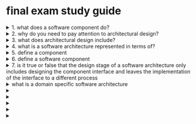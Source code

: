 #  final exam study guide

<details>
<summary>1.  what does a software component do?</summary>
encapsulates a subset of the system's functionality and or data, restricts access to that subset via an explicitly defined interface, and embodies principles of encapsulation, modularity, and abstraction.  plus composability, reusability, evolvability.
</details>

<details>
<summary>2.  why do you need to pay attention to architectural design?</summary>
to create a reliable, secure, and efficient product.
</details>

<details>
<summary>3.  what does architectural design include?</summary>
its overall organization, how the software is decomposed into components, the server organization, the technologies that you use to build the software.
</details>

<details>
<summary>4.  what is a software architecture represented in terms of?</summary>
</details>

<details>
<summary>5.  define a component</summary>
</details>

<details>
<summary>6.  define a software component</summary>
a collection of one or more services that may be used by other components.
</details>

<details>
<summary>7.  is it true or false that the design stage of a software architecture only includes designing the component interface and leaves the implementation of the interface to a different process</summary>
true
</details>

<details>
<summary>what is a domain specific software architecture</summary>
</details>

<details>
<summary></summary>
</details>

<details>
<summary></summary>
</details>

<details>
<summary></summary>
</details>

<details>
<summary></summary>
</details>

<details>
<summary></summary>
</details>
